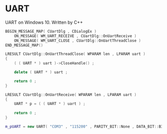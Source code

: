 # UART
UART on Windows 10. Written by C++
    
```cpp
BEGIN_MESSAGE_MAP( CUartDlg , CDialogEx )
	ON_MESSAGE( WM_UART_RECEIVE , CUartDlg::OnUartReceive )
	ON_MESSAGE( WM_UART_CLOSE , CUartDlg::OnUartThreadClose )
END_MESSAGE_MAP()
```

```cpp
LRESULT CUartDlg::OnUartThreadClose( WPARAM len , LPARAM uart )
{
	( ( UART * ) uart )->CloseHandle() ;

	delete ( UART * ) uart ;

	return 0 ;
}
```

```cpp
LRESULT CUartDlg::OnUartReceive( WPARAM len , LPARAM uart )
{
	UART * p = ( ( UART * ) uart ) ;
	
	return 0 ;
}
```
     
```cpp
m_pUART = new UART( "COM3" , "115200" , PARITY_BIT::None , DATA_BIT::BIT_8 , STOP_BIT::BIT_1 ) ;
```
